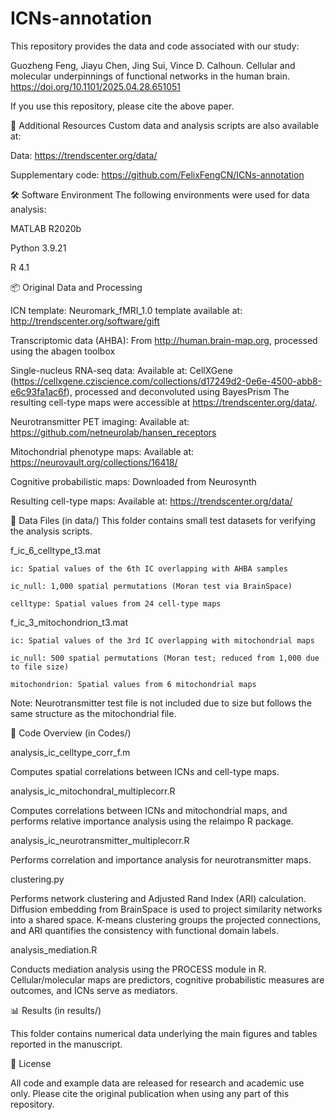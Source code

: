 # ICNs-annotation
This repository provides the data and code associated with our study:

Guozheng Feng, Jiayu Chen, Jing Sui, Vince D. Calhoun.
Cellular and molecular underpinnings of functional networks in the human brain.
https://doi.org/10.1101/2025.04.28.651051

If you use this repository, please cite the above paper.

🔗 Additional Resources
Custom data and analysis scripts are also available at:

Data: https://trendscenter.org/data/

Supplementary code: https://github.com/FelixFengCN/ICNs-annotation

🛠 Software Environment
The following environments were used for data analysis:

MATLAB R2020b

Python 3.9.21

R 4.1

📦 Original Data and Processing

ICN template:
Neuromark_fMRI_1.0 template available at: http://trendscenter.org/software/gift

Transcriptomic data (AHBA):
From http://human.brain-map.org, processed using the abagen toolbox

Single-nucleus RNA-seq data:
Available at: CellXGene (https://cellxgene.cziscience.com/collections/d17249d2-0e6e-4500-abb8-e6c93fa1ac6f), processed and deconvoluted using BayesPrism
The resulting cell-type maps were accessible at https://trendscenter.org/data/.

Neurotransmitter PET imaging:
Available at: https://github.com/netneurolab/hansen_receptors

Mitochondrial phenotype maps:
Available at: https://neurovault.org/collections/16418/

Cognitive probabilistic maps:
Downloaded from Neurosynth

Resulting cell-type maps:
Available at: https://trendscenter.org/data/

📁 Data Files (in data/)
This folder contains small test datasets for verifying the analysis scripts.

f_ic_6_celltype_t3.mat

    ic: Spatial values of the 6th IC overlapping with AHBA samples

    ic_null: 1,000 spatial permutations (Moran test via BrainSpace)

    celltype: Spatial values from 24 cell-type maps


f_ic_3_mitochondrion_t3.mat

    ic: Spatial values of the 3rd IC overlapping with mitochondrial maps

    ic_null: 500 spatial permutations (Moran test; reduced from 1,000 due to file size)

    mitochondrion: Spatial values from 6 mitochondrial maps


Note: Neurotransmitter test file is not included due to size but follows the same structure as the mitochondrial file.

🧠 Code Overview (in Codes/)

analysis_ic_celltype_corr_f.m

Computes spatial correlations between ICNs and cell-type maps.

analysis_ic_mitochondral_multiplecorr.R

Computes correlations between ICNs and mitochondrial maps, and performs relative importance analysis using the relaimpo R package.

analysis_ic_neurotransmitter_multiplecorr.R

Performs correlation and importance analysis for neurotransmitter maps.

clustering.py

Performs network clustering and Adjusted Rand Index (ARI) calculation.
Diffusion embedding from BrainSpace is used to project similarity networks into a shared space.
K-means clustering groups the projected connections, and ARI quantifies the consistency with functional domain labels.

analysis_mediation.R

Conducts mediation analysis using the PROCESS module in R.
Cellular/molecular maps are predictors, cognitive probabilistic measures are outcomes, and ICNs serve as mediators.

📊 Results (in results/)

This folder contains numerical data underlying the main figures and tables reported in the manuscript.

📜 License

All code and example data are released for research and academic use only. Please cite the original publication when using any part of this repository.
